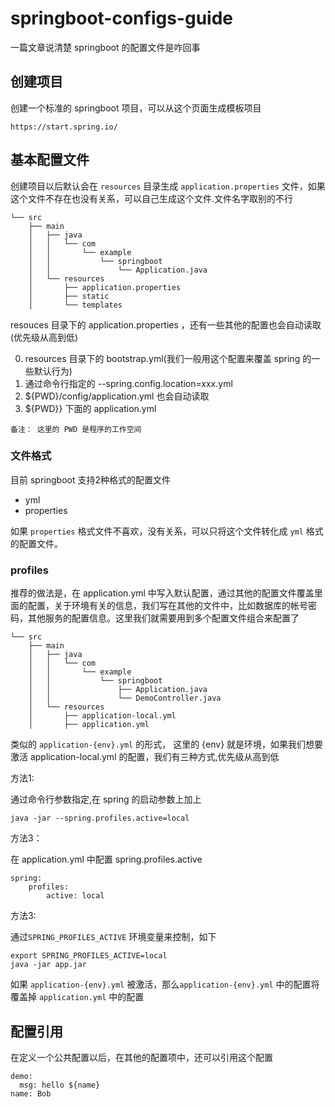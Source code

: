# springboot-configs-guide
一篇文章说清楚 springboot 的配置文件是咋回事

## 创建项目
创建一个标准的 springboot 项目，可以从这个页面生成模板项目
```
https://start.spring.io/
```
## 基本配置文件
创建项目以后默认会在 `resources` 目录生成 `application.properties` 文件，如果这个文件不存在也没有关系，可以自己生成这个文件.文件名字取别的不行

```
└── src
    ├── main
    │   ├── java
    │   │   └── com
    │   │       └── example
    │   │           └── springboot
    │   │               └── Application.java
    │   └── resources
    │       ├── application.properties
    │       ├── static
    │       └── templates
```
resouces 目录下的 application.properties ，还有一些其他的配置也会自动读取(优先级从高到低)

0. resources 目录下的 bootstrap.yml(我们一般用这个配置来覆盖 spring 的一些默认行为)
1. 通过命令行指定的 --spring.config.location=xxx.yml
2. ${PWD}/config/application.yml 也会自动读取
3. ${PWD}} 下面的 application.yml 

```
备注： 这里的 PWD 是程序的工作空间
```

### 文件格式
目前 springboot 支持2种格式的配置文件
* yml
* properties

如果 `properties` 格式文件不喜欢，没有关系，可以只将这个文件转化成 `yml` 格式的配置文件。
### profiles
推荐的做法是，在 application.yml 中写入默认配置，通过其他的配置文件覆盖里面的配置，关于环境有关的信息，我们写在其他的文件中，比如数据库的帐号密码，其他服务的配置信息。这里我们就需要用到多个配置文件组合来配置了

```
└── src
    ├── main
    │   ├── java
    │   │   └── com
    │   │       └── example
    │   │           └── springboot
    │   │               ├── Application.java
    │   │               └── DemoController.java
    │   └── resources
    │       ├── application-local.yml
    │       ├── application.yml
```
类似的 `application-{env}.yml` 的形式，
这里的 {env} 就是环境，如果我们想要激活 application-local.yml 的配置，我们有三种方式,优先级从高到低

方法1: 

通过命令行参数指定,在 spring 的启动参数上加上
```
java -jar --spring.profiles.active=local
```

方法3：

在 application.yml 中配置 spring.profiles.active
```
spring:
    profiles:
        active: local
```

方法3:

通过`SPRING_PROFILES_ACTIVE` 环境变量来控制，如下
```
export SPRING_PROFILES_ACTIVE=local
java -jar app.jar
```

如果 `application-{env}.yml` 被激活，那么`application-{env}.yml` 中的配置将覆盖掉 `application.yml` 中的配置

## 配置引用
在定义一个公共配置以后，在其他的配置项中，还可以引用这个配置
```
demo:
  msg: hello ${name}
name: Bob
```
